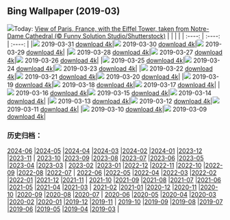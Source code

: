 ## Bing Wallpaper (2019-03)
![](http://cn.bing.com/th?id=OHR.EiffelBelow_EN-US6599490334_1920x1200.jpg&w=1000)Today: [View of Paris, France, with the Eiffel Tower, taken from Notre-Dame Cathedral (© Funny Solution Studio/Shutterstock)](http://cn.bing.com/th?id=OHR.EiffelBelow_EN-US6599490334_1920x1200.jpg)
|      |      |      |
| :----: | :----: | :----: |
|![](http://cn.bing.com/th?id=OHR.EiffelBelow_EN-US6599490334_1920x1200.jpg&pid=hp&w=384&h=216&rs=1&c=4) 2019-03-31 [download 4k](http://cn.bing.com/th?id=OHR.EiffelBelow_EN-US6599490334_1920x1200.jpg)|![](http://cn.bing.com/th?id=OHR.EarthHourNYC_EN-US6482203250_1920x1080.jpg&pid=hp&w=384&h=216&rs=1&c=4) 2019-03-30 [download 4k](http://cn.bing.com/th?id=OHR.EarthHourNYC_EN-US6482203250_1920x1080.jpg)|![](http://cn.bing.com/th?id=OHR.AurovilleIndia_EN-US6353298531_1920x1200.jpg&pid=hp&w=384&h=216&rs=1&c=4) 2019-03-29 [download 4k](http://cn.bing.com/th?id=OHR.AurovilleIndia_EN-US6353298531_1920x1200.jpg)|
|![](http://cn.bing.com/th?id=OHR.RufousTailed_EN-US7607727290_1920x1200.jpg&pid=hp&w=384&h=216&rs=1&c=4) 2019-03-28 [download 4k](http://cn.bing.com/th?id=OHR.RufousTailed_EN-US7607727290_1920x1200.jpg)|![](http://cn.bing.com/th?id=OHR.SapBuckets_EN-US7503591641_1920x1200.jpg&pid=hp&w=384&h=216&rs=1&c=4) 2019-03-27 [download 4k](http://cn.bing.com/th?id=OHR.SapBuckets_EN-US7503591641_1920x1200.jpg)|![](http://cn.bing.com/th?id=OHR.SakuraFes_EN-US7463077645_1920x1200.jpg&pid=hp&w=384&h=216&rs=1&c=4) 2019-03-26 [download 4k](http://cn.bing.com/th?id=OHR.SakuraFes_EN-US7463077645_1920x1200.jpg)|
|![](http://cn.bing.com/th?id=OHR.AthensNight_EN-US7424095982_1920x1200.jpg&pid=hp&w=384&h=216&rs=1&c=4) 2019-03-25 [download 4k](http://cn.bing.com/th?id=OHR.AthensNight_EN-US7424095982_1920x1200.jpg)|![](http://cn.bing.com/th?id=OHR.PWSRecovery_EN-US7388925514_1920x1200.jpg&pid=hp&w=384&h=216&rs=1&c=4) 2019-03-24 [download 4k](http://cn.bing.com/th?id=OHR.PWSRecovery_EN-US7388925514_1920x1200.jpg)|![](http://cn.bing.com/th?id=OHR.HolePunchClouds_EN-US7334198220_1920x1200.jpg&pid=hp&w=384&h=216&rs=1&c=4) 2019-03-23 [download 4k](http://cn.bing.com/th?id=OHR.HolePunchClouds_EN-US7334198220_1920x1200.jpg)|
|![](http://cn.bing.com/th?id=OHR.TashkurganGrasslands_EN-US7248338336_1920x1200.jpg&pid=hp&w=384&h=216&rs=1&c=4) 2019-03-22 [download 4k](http://cn.bing.com/th?id=OHR.TashkurganGrasslands_EN-US7248338336_1920x1200.jpg)|![](http://cn.bing.com/th?id=OHR.BaobabGrove_EN-US7192320220_1920x1200.jpg&pid=hp&w=384&h=216&rs=1&c=4) 2019-03-21 [download 4k](http://cn.bing.com/th?id=OHR.BaobabGrove_EN-US7192320220_1920x1200.jpg)|![](http://cn.bing.com/th?id=OHR.EarlyBloomer_EN-US7155034826_1920x1200.jpg&pid=hp&w=384&h=216&rs=1&c=4) 2019-03-20 [download 4k](http://cn.bing.com/th?id=OHR.EarlyBloomer_EN-US7155034826_1920x1200.jpg)|
|![](http://cn.bing.com/th?id=OHR.FallasBonfire_EN-US7115616221_1920x1200.jpg&pid=hp&w=384&h=216&rs=1&c=4) 2019-03-19 [download 4k](http://cn.bing.com/th?id=OHR.FallasBonfire_EN-US7115616221_1920x1200.jpg)|![](http://cn.bing.com/th?id=OHR.TofinoCoast_EN-US7059338912_1920x1200.jpg&pid=hp&w=384&h=216&rs=1&c=4) 2019-03-18 [download 4k](http://cn.bing.com/th?id=OHR.TofinoCoast_EN-US7059338912_1920x1200.jpg)|![](http://cn.bing.com/th?id=OHR.TaoiseachDept_EN-US7003790064_1920x1200.jpg&pid=hp&w=384&h=216&rs=1&c=4) 2019-03-17 [download 4k](http://cn.bing.com/th?id=OHR.TaoiseachDept_EN-US7003790064_1920x1200.jpg)|
|![](http://cn.bing.com/th?id=OHR.RedandWhite_EN-US6851736062_1920x1080.jpg&pid=hp&w=384&h=216&rs=1&c=4) 2019-03-16 [download 4k](http://cn.bing.com/th?id=OHR.RedandWhite_EN-US6851736062_1920x1080.jpg)|![](http://cn.bing.com/th?id=OHR.SeptimiusSeverus_EN-US6750540711_1920x1200.jpg&pid=hp&w=384&h=216&rs=1&c=4) 2019-03-15 [download 4k](http://cn.bing.com/th?id=OHR.SeptimiusSeverus_EN-US6750540711_1920x1200.jpg)|![](http://cn.bing.com/th?id=OHR.AgriculturalPi_EN-US0259030447_1920x1200.jpg&pid=hp&w=384&h=216&rs=1&c=4) 2019-03-14 [download 4k](http://cn.bing.com/th?id=OHR.AgriculturalPi_EN-US0259030447_1920x1200.jpg)|
|![](http://cn.bing.com/th?id=OHR.Uranus_EN-US0218476439_1920x1200.jpg&pid=hp&w=384&h=216&rs=1&c=4) 2019-03-13 [download 4k](http://cn.bing.com/th?id=OHR.Uranus_EN-US0218476439_1920x1200.jpg)|![](http://cn.bing.com/th?id=OHR.SpainRioTinto_EN-US0146116496_1920x1200.jpg&pid=hp&w=384&h=216&rs=1&c=4) 2019-03-12 [download 4k](http://cn.bing.com/th?id=OHR.SpainRioTinto_EN-US0146116496_1920x1200.jpg)|![](http://cn.bing.com/th?id=OHR.LeopardNamibia_EN-US0105217250_1920x1200.jpg&pid=hp&w=384&h=216&rs=1&c=4) 2019-03-11 [download 4k](http://cn.bing.com/th?id=OHR.LeopardNamibia_EN-US0105217250_1920x1200.jpg)|
|![](http://cn.bing.com/th?id=OHR.BagpipeOpera_EN-US0030362335_1920x1080.jpg&pid=hp&w=384&h=216&rs=1&c=4) 2019-03-10 [download 4k](http://cn.bing.com/th?id=OHR.BagpipeOpera_EN-US0030362335_1920x1080.jpg)|![](https://cn.bing.com/th?id=OHR.GrapeHarvest_EN-US9833740254_1920x1200.jpg&pid=hp&w=384&h=216&rs=1&c=4) 2019-03-09 [download 4k](https://cn.bing.com/th?id=OHR.GrapeHarvest_EN-US9833740254_1920x1200.jpg)|
### 历史归档：
[2024-06](/picture/2024-06/) |[2024-05](/picture/2024-05/) |[2024-04](/picture/2024-04/) |[2024-03](/picture/2024-03/) |[2024-02](/picture/2024-02/) |[2024-01](/picture/2024-01/) |[2023-12](/picture/2023-12/) |[2023-11](/picture/2023-11/) |
[2023-10](/picture/2023-10/) |[2023-09](/picture/2023-09/) |[2023-08](/picture/2023-08/) |[2023-07](/picture/2023-07/) |[2023-06](/picture/2023-06/) |[2023-05](/picture/2023-05/) |[2023-04](/picture/2023-04/) |[2023-03](/picture/2023-03/) |
[2023-02](/picture/2023-02/) |[2023-01](/picture/2023-01/) |[2022-12](/picture/2022-12/) |[2022-11](/picture/2022-11/) |[2022-10](/picture/2022-10/) |[2022-09](/picture/2022-09/) |[2022-08](/picture/2022-08/) |[2022-07](/picture/2022-07/) |
[2022-06](/picture/2022-06/) |[2022-05](/picture/2022-05/) |[2022-04](/picture/2022-04/) |[2022-03](/picture/2022-03/) |[2022-02](/picture/2022-02/) |[2022-01](/picture/2022-01/) |[2021-12](/picture/2021-12/) |[2021-11](/picture/2021-11/) |
[2021-10](/picture/2021-10/) |[2021-09](/picture/2021-09/) |[2021-08](/picture/2021-08/) |[2021-07](/picture/2021-07/) |[2021-06](/picture/2021-06/) |[2021-05](/picture/2021-05/) |[2021-04](/picture/2021-04/) |[2021-03](/picture/2021-03/) |
[2021-02](/picture/2021-02/) |[2021-01](/picture/2021-01/) |[2020-12](/picture/2020-12/) |[2020-11](/picture/2020-11/) |[2020-10](/picture/2020-10/) |[2020-09](/picture/2020-09/) |[2020-08](/picture/2020-08/) |[2020-07](/picture/2020-07/) |
[2020-06](/picture/2020-06/) |[2020-05](/picture/2020-05/) |[2020-04](/picture/2020-04/) |[2020-03](/picture/2020-03/) |[2020-02](/picture/2020-02/) |[2020-01](/picture/2020-01/) |[2019-12](/picture/2019-12/) |[2019-11](/picture/2019-11/) |
[2019-10](/picture/2019-10/) |[2019-09](/picture/2019-09/) |[2019-08](/picture/2019-08/) |[2019-07](/picture/2019-07/) |[2019-06](/picture/2019-06/) |[2019-05](/picture/2019-05/) |[2019-04](/picture/2019-04/) |[2019-03](/picture/2019-03/) |
